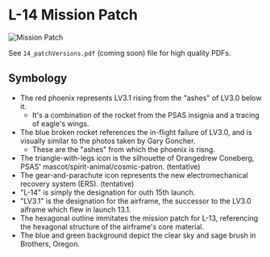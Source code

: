 # L-14 Mission Patch
![Mission Patch](http://psas.github.io/Launch-14/patch/L-14_patch.svg)

See `14_patchVersions.pdf` (coming soon) file for high quality PDFs.

## Symbology
- The red phoenix represents LV3.1 rising from the "ashes" of LV3.0 below it.
    - It's a combination of the rocket from the PSAS insignia and a tracing of eagle's wings.
- The blue broken rocket references the in-flight failure of LV3.0, and is visually similar to the photos taken by Gary Goncher.
    - These are the "ashes" from which the phoenix is risng.
- The triangle-with-legs icon is the silhouette of Orangedrew Coneberg, PSAS' mascot/spirit-animal/cosmic-patron. (tentative)
- The gear-and-parachute icon represents the new electromechanical recovery system (ERS). (tentative)
- "L-14" is simply the designation for outh 15th launch.
- "LV3.1" is the designation for the airframe, the successor to the LV3.0 aiframe which flew in launch 13.1.
- The hexagonal outline immitates the mission patch for L-13, referencing the hexagonal structure of the airframe's core material.
- The blue and green background depict the clear sky and sage brush in Brothers, Oregon.
